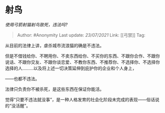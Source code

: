 # 射鸟
*使用弓箭射猫射鸟致死，违法吗?*

> Author: #Anonymity
> Last update: *23/07/2021* 
> Link: [[弓禁]]
> Tag:  

 
从目前的法律上讲，虐杀城市流浪猫的确是不违法。

但是不借钱给你、不聘用你、不卖东西给你、不买你的东西、不跟你合作、不跟你说话、不跟你交友、不跟你谈恋爱、不教你东西、不推荐你、不选择你、不选择你选择的人………以及将上述一切决策延伸到庇护你的企业和个人身上，

——也都不违法。

法律只负责你不被杀死，是这些东西在保证你能活。

觉得“只要不违法就没事”，是一种人格发育的社会化阶段未完成的表现——俗话说的“没活醒”。



